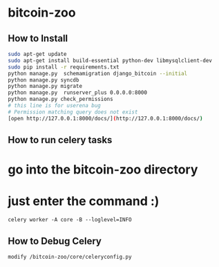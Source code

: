 # bitcoin-zoo

## How to Install

```sh
sudo apt-get update
sudo apt-get install build-essential python-dev libmysqlclient-dev
sudo pip install -r requirements.txt
python manage.py  schemamigration django_bitcoin --initial
python manage.py syncdb
python manage.py migrate
python manage.py  runserver_plus 0.0.0.0:8000
python manage.py check_permissions
# this line is for userena bug
# Permission matching query does not exist
[open http://127.0.0.1:8000/docs/](http://127.0.0.1:8000/docs/)
```

## How to run celery tasks
# go into the bitcoin-zoo directory
# just enter the command :)
```
celery worker -A core -B --loglevel=INFO
```

## How to Debug Celery
```
modify /bitcoin-zoo/core/celeryconfig.py 
```
```CELERY_ALWAYS_EAGER = True
